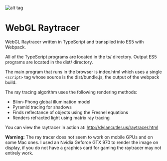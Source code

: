 ![alt tag](http://github.com/DCtheTall/WebGL_Raytracer/master/demo.png)
# WebGL Raytracer
WebGL Raytracer written in TypeScript
and transpiled into ES5 with Webpack.

All of the TypeScript programs are located
in the ts/ directory. Output ES5 programs
are located in the dist/ directory.

The main program that runs in the browser
is index.html which uses a single `<script>`
tag whose source is the dist/bundle.js, the
output of the webpack build.

The ray tracing algorithm uses the following
rendering methods:
- Blinn-Phong global illumination model
- Pyramid tracing for shadows
- Finds reflectance of objects using the Fresnel equations
- Renders refracted light using matrix ray tracing

You can view the raytracer in action at:
http://dylancutler.us/raytracer.html

**Warning:** The ray tracer does not seem to work
on mobile GPUs and on some Mac ones. I used an
Nvidia Geforce GTX 970 to render the image on
display, if you do not have a graphics card for
gaming the raytracer may not entirely work.
